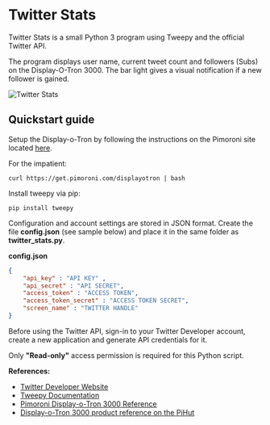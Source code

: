 # Twitter Stats

Twitter Stats is a small Python 3 program using Tweepy and the official Twitter API.

The program displays user name, current tweet count and followers (Subs) on the Display-O-Tron 3000. The bar light gives a visual notification if a new follower is gained.

![Twitter Stats](../res/twitter_stats.gif)

## Quickstart guide

Setup the Display-o-Tron by following the instructions on the Pimoroni site located [here](https://learn.pimoroni.com/tutorial/display-o-tron/getting-started-with-display-o-tron "Getting started with Display-o-Tron 3000").

For the impatient: 

    curl https://get.pimoroni.com/displayotron | bash

Install tweepy via pip:
    
    pip install tweepy


Configuration and account settings are stored in JSON format. Create the file **config.json** (see sample below) and place it in the same folder as **twitter_stats.py**. 

**config.json**
```json
{
    "api_key" : "API KEY" ,
    "api_secret" : "API SECRET",
    "access_token" : "ACCESS TOKEN",
    "access_token_secret" : "ACCESS TOKEN SECRET",
    "screen_name" : "TWITTER HANDLE"
}
```
Before using the Twitter API, sign-in to your Twitter Developer account, create a new application and generate API credentials for it.

Only **"Read-only"** access permission is required for this Python script.

**References:**
* [Twitter Developer Website](https://developer.twitter.com/)
* [Tweepy Documentation](http://docs.tweepy.org/en/latest/)
* [Pimoroni Display-o-Tron 3000 Reference](https://learn.pimoroni.com/tutorial/display-o-tron/getting-started-with-display-o-tron)
* [Display-o-Tron 3000 product reference on the PiHut](https://thepihut.com/products/pimoroni-display-o-tron-3000)
